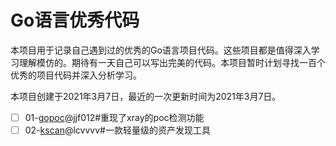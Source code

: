 # Go语言优秀代码
本项目用于记录自己遇到过的优秀的Go语言项目代码。这些项目都是值得深入学习理解模仿的。期待有一天自己可以写出完美的代码。本项目暂时计划寻找一百个优秀的项目代码并深入分析学习。

本项目创建于2021年3月7日，最近的一次更新时间为2021年3月7日。

- [ ] 01-[gopoc](https://github.com/jjf012/gopoc)@jjf012#重现了xray的poc检测功能
- [ ] 02-[kscan](https://github.com/lcvvvv/kscan)@lcvvvv#一款轻量级的资产发现工具
